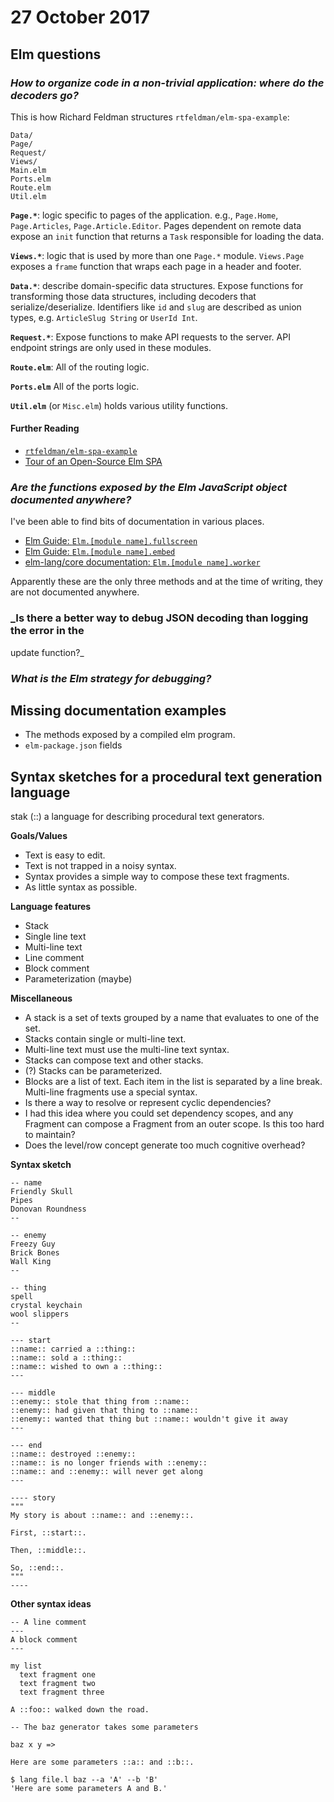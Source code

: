 # 27 October 2017

## Elm questions

### _How to organize code in a non-trivial application: where do the decoders go?_


This is how Richard Feldman structures `rtfeldman/elm-spa-example`:

```
Data/
Page/
Request/
Views/
Main.elm
Ports.elm
Route.elm
Util.elm
```

**`Page.*`**: logic specific to pages of the application. e.g., `Page.Home`,
`Page.Articles`, `Page.Article.Editor`. Pages dependent on remote data expose an
`init` function that returns a `Task` responsible for loading the data.

**`Views.*`**: logic that is used by more than one `Page.*` module. `Views.Page`
exposes a `frame` function that wraps each page in a header and footer.

**`Data.*`**: describe domain-specific data structures. Expose functions for
transforming those data structures, including decoders that serialize/deserialize.
Identifiers like `id` and `slug` are described as union types, e.g. `ArticleSlug String`
or `UserId Int`.

**`Request.*`**: Expose functions to make API requests to the server. API endpoint
strings are only used in these modules.

**`Route.elm`**: All of the routing logic.

**`Ports.elm`** All of the ports logic.

**`Util.elm`** (or `Misc.elm`) holds various utility functions.

#### Further Reading

- [`rtfeldman/elm-spa-example`](https://github.com/rtfeldman/elm-spa-example)
- [Tour of an Open-Source Elm SPA](https://dev.to/rtfeldman/tour-of-an-open-source-elm-spa)


### _Are the functions exposed by the Elm JavaScript object documented anywhere?_

I've been able to find bits of documentation in various places.

- [Elm Guide: `Elm.[module name].fullscreen`](https://guide.elm-lang.org/interop/javascript.html#step-1-embed-in-html#ports)
- [Elm Guide: `Elm.[module name].embed`](https://guide.elm-lang.org/interop/javascript.html#step-1-embed-in-html)
- [elm-lang/core documentation: `Elm.[module name].worker`](http://package.elm-lang.org/packages/elm-lang/core/5.1.1/Platform)

Apparently these are the only three methods and at the time of writing, they are
not documented anywhere.

### _Is there a better way to debug JSON decoding than logging the error in the
update function?_

### _What is the Elm strategy for debugging?_

## Missing documentation examples

- The methods exposed by a compiled elm program. 
- `elm-package.json` fields

## Syntax sketches for a procedural text generation language

stak (::) a language for describing procedural text generators.

**Goals/Values**

- Text is easy to edit. 
- Text is not trapped in a noisy syntax.
- Syntax provides a simple way to compose these text fragments.
- As little syntax as possible.

**Language features**

- Stack
- Single line text
- Multi-line text
- Line comment
- Block comment
- Parameterization (maybe)

**Miscellaneous**

- A stack is a set of texts grouped by a name that evaluates to one of the set.
- Stacks contain single or multi-line text.
- Multi-line text must use the multi-line text syntax.
- Stacks can compose text and other stacks.
- (?) Stacks can be parameterized.
- Blocks are a list of text. Each item in the list is separated by a line break. 
  Multi-line fragments use a special syntax.
- Is there a way to resolve or represent cyclic dependencies?
- I had this idea where you could set dependency scopes, and any Fragment can
  compose a Fragment from an outer scope. Is this too hard to maintain?
- Does the level/row concept generate too much cognitive overhead?

**Syntax sketch**

```
-- name
Friendly Skull 
Pipes
Donovan Roundness
--

-- enemy
Freezy Guy
Brick Bones
Wall King
--

-- thing
spell
crystal keychain
wool slippers
--

--- start
::name:: carried a ::thing::
::name:: sold a ::thing::
::name:: wished to own a ::thing::
---

--- middle
::enemy:: stole that thing from ::name::
::enemy:: had given that thing to ::name::
::enemy:: wanted that thing but ::name:: wouldn't give it away
--- 

--- end
::name:: destroyed ::enemy::
::name:: is no longer friends with ::enemy::
::name:: and ::enemy:: will never get along
--- 

---- story
"""
My story is about ::name:: and ::enemy::. 

First, ::start::.

Then, ::middle::.

So, ::end::.
"""
----
```

**Other syntax ideas**

```
-- A line comment
---
A block comment
---
```

```
my list
  text fragment one
  text fragment two
  text fragment three
```

```
A ::foo:: walked down the road.
```

```
-- The baz generator takes some parameters

baz x y =>

Here are some parameters ::a:: and ::b::.
```

```
$ lang file.l baz --a 'A' --b 'B'
'Here are some parameters A and B.'
```
